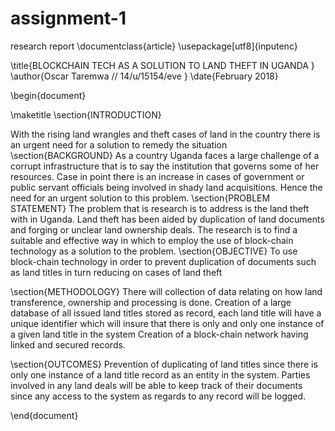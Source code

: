 # assignment-1
research report 
\documentclass{article}
\usepackage[utf8]{inputenc}

\title{BLOCKCHAIN TECH AS A SOLUTION TO LAND THEFT IN UGANDA }
\author{Oscar Taremwa // 14/u/15154/eve }
\date{February 2018}

\begin{document}

\maketitle
\section{INTRODUCTION}


With the rising land wrangles and theft cases of land in the country there is an urgent need for a solution to remedy the situation 
\section{BACKGROUND} 
As a country Uganda faces a large challenge of a corrupt infrastructure that is to say the institution that governs some of her resources. Case in point there is an increase in cases of government or public servant officials being involved in shady land acquisitions. Hence the need for an urgent solution to this problem. 
\section{PROBLEM STATEMENT} 
The problem that is research is to address is the land theft with in Uganda. Land theft has been aided by duplication of land documents and forging or unclear land ownership deals. The research is to find a suitable and effective way in which to employ the use of block-chain technology as a solution to the problem. 
\section{OBJECTIVE} 
To use block-chain technology in order to prevent duplication of documents such as land titles in turn reducing on cases of land theft 

\section{METHODOLOGY}
There will collection of data relating on how land transference, ownership and processing is done.
Creation of a large database of all issued land titles stored as record, each land title will have a unique identifier which will insure that there is only and only one instance of a given land title in the system
 Creation of a block-chain network having linked and secured records.

\section{OUTCOMES} 
Prevention of duplicating of land titles since there is only one instance of a land title record as an entity in the system.
Parties involved in any land deals will be able to keep track of their documents since any access to the system as regards to any record will be logged. 


\end{document}
